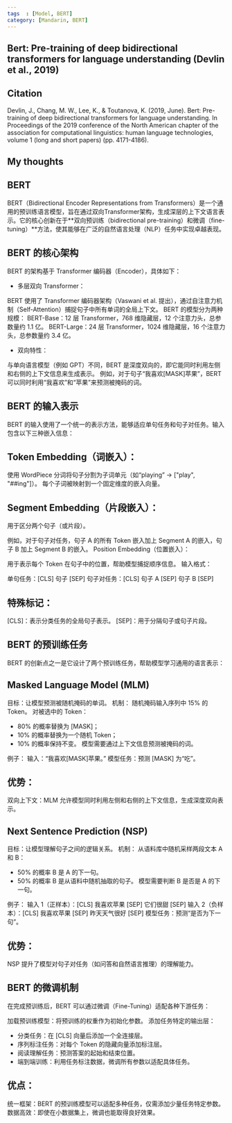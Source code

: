 ```yaml
---
tags  : [Model, BERT]
category: [Mandarin, BERT]
---
```

## Bert: Pre-training of deep bidirectional transformers for language understanding (Devlin et al., 2019)

## Citation 
Devlin, J., Chang, M. W., Lee, K., & Toutanova, K. (2019, June). Bert: Pre-training of deep bidirectional transformers for language understanding. In Proceedings of the 2019 conference of the North American chapter of the association for computational linguistics: human language technologies, volume 1 (long and short papers) (pp. 4171-4186).

## My thoughts


## BERT
BERT（Bidirectional Encoder Representations from Transformers）是一个通用的预训练语言模型，旨在通过双向Transformer架构，生成深层的上下文语言表示。它的核心创新在于**双向预训练（bidirectional pre-training）和微调（fine-tuning）**方法，使其能够在广泛的自然语言处理（NLP）任务中实现卓越表现。

## BERT 的核心架构
BERT 的架构基于 Transformer 编码器（Encoder），具体如下：

- 多层双向 Transformer：

BERT 使用了 Transformer 编码器架构（Vaswani et al. 提出），通过自注意力机制（Self-Attention）捕捉句子中所有单词的全局上下文。
BERT 的模型分为两种规模：
BERT-Base：12 层 Transformer，768 维隐藏层，12 个注意力头，总参数量约 1.1 亿。
BERT-Large：24 层 Transformer，1024 维隐藏层，16 个注意力头，总参数量约 3.4 亿。

- 双向特性：

与单向语言模型（例如 GPT）不同，BERT 是深度双向的，即它能同时利用左侧和右侧的上下文信息来生成表示。
例如，对于句子“我喜欢[MASK]苹果”，BERT 可以同时利用“我喜欢”和“苹果”来预测被掩码的词。

## BERT 的输入表示
BERT 的输入使用了一个统一的表示方法，能够适应单句任务和句子对任务。输入包含以下三种嵌入信息：

## Token Embedding（词嵌入）：

使用 WordPiece 分词将句子分割为子词单元（如“playing” → ["play", "##ing"]）。
每个子词被映射到一个固定维度的嵌入向量。

## Segment Embedding（片段嵌入）：

用于区分两个句子（或片段）。

例如，对于句子对任务，句子 A 的所有 Token 嵌入加上 Segment A 的嵌入，句子 B 加上 Segment B 的嵌入。
Position Embedding（位置嵌入）：

用于表示每个 Token 在句子中的位置，帮助模型捕捉顺序信息。
输入格式：

单句任务：[CLS] 句子 [SEP]
句子对任务：[CLS] 句子 A [SEP] 句子 B [SEP]

## 特殊标记：

[CLS]：表示分类任务的全局句子表示。
[SEP]：用于分隔句子或句子片段。

## BERT 的预训练任务
BERT 的创新点之一是它设计了两个预训练任务，帮助模型学习通用的语言表示：

## Masked Language Model (MLM)
目标：让模型预测被随机掩码的单词。
机制：
随机掩码输入序列中 15% 的 Token。
对被选中的 Token：
- 80% 的概率替换为 [MASK]；
- 10% 的概率替换为一个随机 Token；
- 10% 的概率保持不变。
模型需要通过上下文信息预测被掩码的词。

例子：
输入：“我喜欢[MASK]苹果。”
模型任务：预测 [MASK] 为“吃”。

## 优势：
双向上下文：MLM 允许模型同时利用左侧和右侧的上下文信息，生成深度双向表示。

## Next Sentence Prediction (NSP)
目标：让模型理解句子之间的逻辑关系。
机制：
从语料库中随机采样两段文本 A 和 B：
- 50% 的概率 B 是 A 的下一句。
- 50% 的概率 B 是从语料中随机抽取的句子。
模型需要判断 B 是否是 A 的下一句。

例子：
输入 1（正样本）：[CLS] 我喜欢苹果 [SEP] 它们很甜 [SEP]
输入 2（负样本）：[CLS] 我喜欢苹果 [SEP] 昨天天气很好 [SEP]
模型任务：预测“是否为下一句”。

## 优势：
NSP 提升了模型对句子对任务（如问答和自然语言推理）的理解能力。

## BERT 的微调机制
在完成预训练后，BERT 可以通过微调（Fine-Tuning）适配各种下游任务：

加载预训练模型：将预训练的权重作为初始化参数。
添加任务特定的输出层：

- 分类任务：在 [CLS] 向量后添加一个全连接层。
- 序列标注任务：对每个 Token 的隐藏向量添加标注层。
- 阅读理解任务：预测答案的起始和结束位置。
- 端到端训练：利用任务标注数据，微调所有参数以适配具体任务。

## 优点：

统一框架：BERT 的预训练模型可以适配多种任务，仅需添加少量任务特定参数。
数据高效：即使在小数据集上，微调也能取得良好效果。
